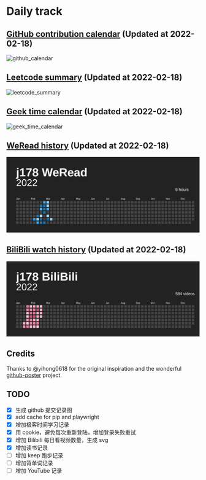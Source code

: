 # Daily track

## [GitHub contribution calendar](https://github.com/j178) (Updated at 2022-02-18)
![github_calendar](https://s2.loli.net/2022/02/18/Ls9Fxgjh6bwodyi.png)

## [Leetcode summary](https://leetcode-cn.com/u/j178) (Updated at 2022-02-18)
![leetcode_summary](https://s2.loli.net/2022/02/18/q3aNd6h1nZOXtMJ.png)

## [Geek time calendar](https://time.geekbang.org/) (Updated at 2022-02-18)
![geek_time_calendar](https://s2.loli.net/2022/02/18/uZbAa2GTd4qj1t5.png)

## [WeRead history](https://weread.qq.com) (Updated at 2022-02-18)
![weread_history](./data/weread_history.svg)

## [BiliBili watch history](https://bilibili.com) (Updated at 2022-02-18)
![bilibili_history](./data/bilibili_history.svg)


## Credits
Thanks to @yihong0618 for the original inspiration and the wonderful [github-poster](https://github.com/yihong0618/GitHubPoster) project.


## TODO
- [x] 生成 github 提交记录图
- [x] add cache for pip and playwright
- [x] 增加极客时间学习记录
- [x] 用 cookie，避免每次重新登陆，增加登录失败重试
- [x] 增加 Bilibili 每日看视频数量，生成 svg
- [x] 增加读书记录
- [ ] 增加 keep 跑步记录
- [ ] 增加背单词记录
- [ ] 增加 YouTube 记录
